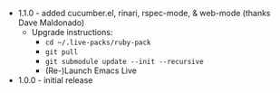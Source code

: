 * 1.1.0 - added cucumber.el, rinari, rspec-mode, & web-mode (thanks Dave Maldonado)
    * Upgrade instructions:
        * `cd ~/.live-packs/ruby-pack`
        * `git pull`
        * `git submodule update --init --recursive`
        * (Re-)Launch Emacs Live
* 1.0.0 - initial release
